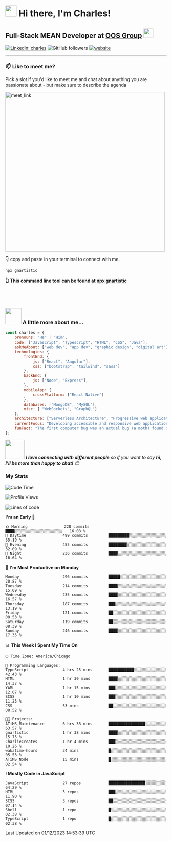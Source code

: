 # <img src="https://camo.githubusercontent.com/9ed64b042a76b8a97016e877cbaee0d6df224a148034afef658d841cf0cd1791/68747470733a2f2f63756c746f667468657061727479706172726f742e636f6d2f706172726f74732f68642f6c6170746f705f706172726f742e676966" width="35" height="35"> Hi there, I'm Charles!

## Full-Stack MEAN Developer at [OOS Group](https://www.orlandospencer.com/) <img src="https://camo.githubusercontent.com/63371d36886ee658f5a97401f393e1ab1684b2fd3de674b8f5efc7d410b2a3d0/68747470733a2f2f6d656469612e67697068792e636f6d2f6d656469612f57556c706c634d704f43456d5447427442572f67697068792e676966" width="30">

[![Linkedin: charles](https://img.shields.io/badge/-charlesHouston-blue?style=flat-square&logo=Linkedin&logoColor=white&link=https://www.linkedin.com/in/anmol-p-singh/)](https://www.linkedin.com/in/charles-houston-43220a236/)
![GitHub followers](https://img.shields.io/github/followers/gnartistic?label=Follow&style=social)
[![website](https://img.shields.io/badge/Website-46a2f1.svg?&style=flat-square&logo=Google-Chrome&logoColor=white&link=https://anmolsingh.me/)](https://gnartistic.github.io/react-portfolio/)
</br>

---

### 📫 Like to meet me?

Pick a slot if you'd like to meet me and chat about anything you are passionate about - but make sure to describe the agenda

<a href="https://calendly.com/gn4rtistic/30min" target="_blank"><img width="498" alt="meet_link" src="https://user-images.githubusercontent.com/15426564/144297439-f530f383-e73e-41e0-9914-a9b7d3f432e5.png"></a>
</br>

👇 copy and paste in your terminal to connect with me.

```bash
npx gnartistic
```
**👆 This command line tool can be found at [npx gnartistic](https://github.com/gnartistic/cli-contact)**

</br> </br>

### <img src="https://media.giphy.com/media/VgCDAzcKvsR6OM0uWg/giphy.gif" width="50"> A little more about me... 

```javascript
const charles = {
    pronouns: "He" | "Him",
    code: ["Javascript", "Typescript", "HTML", "CSS", "Java"],
    askMeAbout: ["web dev", "app dev", "graphic design", "digital art"],
    technologies: {
        frontEnd: {
            js: ["React", "Angular"],
            css: ["bootstrap", "tailwind", "sass"]
        },
        backEnd: {
            js: ["Node", "Express"],
        },
        mobileApp: {
            crossPlatform: ["React Native"]
        },
        databases: ["MongoDB", "MySQL"],
        misc: [ "WebSockets", "GraphQL"]
    },
    architecture: ["Serverless Architecture", "Progressive web applications", "Single page applications"],
    currentFocus: "Developing accessible and responsive web applications",
    funFact: "The first computer bug was an actual bug (a moth) found in a computer in 1947"
};
```

<img src="https://media.giphy.com/media/LnQjpWaON8nhr21vNW/giphy.gif" width="60"> <em><b>I love connecting with different people</b> so if you want to say <b>hi, I'll be more than happy to chat!</b> 😊</em>

### My Stats

<!--START_SECTION:waka-->
![Code Time](http://img.shields.io/badge/Code%20Time-10%20hrs%2026%20mins-blue)

![Profile Views](http://img.shields.io/badge/Profile%20Views-299-blue)

![Lines of code](https://img.shields.io/badge/From%20Hello%20World%20I%27ve%20Written-3.0%20million%20lines%20of%20code-blue)

**I'm an Early 🐤** 

```text
🌞 Morning                228 commits         ████░░░░░░░░░░░░░░░░░░░░░   16.08 % 
🌆 Daytime                499 commits         █████████░░░░░░░░░░░░░░░░   35.19 % 
🌃 Evening                455 commits         ████████░░░░░░░░░░░░░░░░░   32.09 % 
🌙 Night                  236 commits         ████░░░░░░░░░░░░░░░░░░░░░   16.64 % 
```
📅 **I'm Most Productive on Monday** 

```text
Monday                   296 commits         █████░░░░░░░░░░░░░░░░░░░░   20.87 % 
Tuesday                  214 commits         ████░░░░░░░░░░░░░░░░░░░░░   15.09 % 
Wednesday                235 commits         ████░░░░░░░░░░░░░░░░░░░░░   16.57 % 
Thursday                 187 commits         ███░░░░░░░░░░░░░░░░░░░░░░   13.19 % 
Friday                   121 commits         ██░░░░░░░░░░░░░░░░░░░░░░░   08.53 % 
Saturday                 119 commits         ██░░░░░░░░░░░░░░░░░░░░░░░   08.39 % 
Sunday                   246 commits         ████░░░░░░░░░░░░░░░░░░░░░   17.35 % 
```


📊 **This Week I Spent My Time On** 

```text
🕑︎ Time Zone: America/Chicago

💬 Programming Languages: 
TypeScript               4 hrs 25 mins       ███████████░░░░░░░░░░░░░░   42.43 % 
HTML                     1 hr 30 mins        ████░░░░░░░░░░░░░░░░░░░░░   14.37 % 
YAML                     1 hr 15 mins        ███░░░░░░░░░░░░░░░░░░░░░░   12.07 % 
SCSS                     1 hr 10 mins        ███░░░░░░░░░░░░░░░░░░░░░░   11.25 % 
CSS                      53 mins             ██░░░░░░░░░░░░░░░░░░░░░░░   08.52 % 

🐱‍💻 Projects: 
ATiMS_Maintenance        6 hrs 38 mins       ████████████████░░░░░░░░░   63.57 % 
gnartistic               1 hr 38 mins        ████░░░░░░░░░░░░░░░░░░░░░   15.75 % 
CharlieCreates           1 hr 4 mins         ███░░░░░░░░░░░░░░░░░░░░░░   10.26 % 
wakatime-hours           34 mins             █░░░░░░░░░░░░░░░░░░░░░░░░   05.53 % 
ATiMS_Node               15 mins             █░░░░░░░░░░░░░░░░░░░░░░░░   02.54 % 
```

**I Mostly Code in JavaScript** 

```text
JavaScript               27 repos            ████████████████░░░░░░░░░   64.29 % 
HTML                     5 repos             ███░░░░░░░░░░░░░░░░░░░░░░   11.90 % 
SCSS                     3 repos             ██░░░░░░░░░░░░░░░░░░░░░░░   07.14 % 
Shell                    1 repo              █░░░░░░░░░░░░░░░░░░░░░░░░   02.38 % 
TypeScript               1 repo              █░░░░░░░░░░░░░░░░░░░░░░░░   02.38 % 
```




 Last Updated on 01/12/2023 14:53:39 UTC
<!--END_SECTION:waka-->


